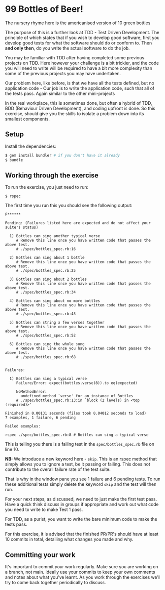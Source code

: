 # 99 Bottles of Beer!

The nursery rhyme here is the americanised version of 10 green bottles

The purpose of this is a further look at TDD - Test Driven Development. The principle of which
states that if you wish to develop good software, first you develop good tests for what the software
should do or conform to. Then **and only then**, do you write the actual software to do the job.

You may be familiar with TDD after having completed some previous projects on TDD. Here however
your challenge is a bit trickier, and the code you will need to write will be required to have a bit more
complexity than some of the previous projects you may have undertaken.

Our problem here, like before, is that we have all the tests defined, but no application code - Our job is
to write the application code, such that all of the tests pass. Again similar to the other mini-projects

In the real workplace, this is sometimes done, but often a hybrid of TDD, BDD (Behaviour Driven Development),
and coding upfront is done. So this exercise, should give you the skills to isolate a problem down
into its smallest components.

## Setup

Install the dependencies:

```bash
$ gem install bundler # if you don't have it already
$ bundle
```

## Working through the exercise

To run the exercise, you just need to run:

```
$ rspec
```

The first time you run this you should see the following output:

```
F******

Pending: (Failures listed here are expected and do not affect your suite's status)

  1) Bottles can sing another typical verse
     # Remove this line once you have written code that passes the above test.
     # ./spec/bottles_spec.rb:16

  2) Bottles can sing about 1 bottle
     # Remove this line once you have written code that passes the above test.
     # ./spec/bottles_spec.rb:25

  3) Bottles can sing about 2 bottles
     # Remove this line once you have written code that passes the above test.
     # ./spec/bottles_spec.rb:34

  4) Bottles can sing about no more bottles
     # Remove this line once you have written code that passes the above test.
     # ./spec/bottles_spec.rb:43

  5) Bottles can string a few verses together
     # Remove this line once you have written code that passes the above test.
     # ./spec/bottles_spec.rb:52

  6) Bottles can sing the whole song
     # Remove this line once you have written code that passes the above test.
     # ./spec/bottles_spec.rb:68


Failures:

  1) Bottles can sing a typical verse
     Failure/Error: expect(bottles.verse(8)).to eq(expected)
     
     NoMethodError:
       undefined method `verse' for an instance of Bottles
     # ./spec/bottles_spec.rb:13:in `block (2 levels) in <top (required)>'

Finished in 0.00131 seconds (files took 0.04012 seconds to load)
7 examples, 1 failure, 6 pending

Failed examples:

rspec ./spec/bottles_spec.rb:8 # Bottles can sing a typical verse
```

This is telling you there is a failing test in the `spec/bottles_spec.rb` file on line 10.

**NB:** We introduce a new keyword here - `skip`. This is an rspec method that simply allows you
to ignore a test, be it passing or failing. This does not contribute to the overall failure rate of the test suite.

That is why in the window pane you see 1 failure and 6 pending tests. To run these additional tests
simply delete the keyword `skip` and the test will then run.

For your next steps, as discussed, we need to just make the first test pass. Have a quick think
discuss in groups if appropriate and work out what code you need to write to make Test 1 pass.

For TDD, as a purist, you want to write the bare minimum code to make the tests pass.

For this exercise, it is advised that the finished PR/PR's should have at least 10 commits in total,
detailing what changes you made and why. 

## Committing your work

It's important to commit your work regularly. Make sure you are working on a
branch, not main. Ideally use your commits to keep your own
comments and notes about what you've learnt. As you work through the exercises
we'll try to come back together periodically to discuss.
